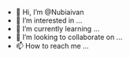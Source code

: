 - 👋 Hi, I’m @Nubiaivan
- 👀 I’m interested in ...
- 🌱 I’m currently learning ...
- 💞️ I’m looking to collaborate on ...
- 📫 How to reach me ...

<!---
Nubiaivan/Nubiaivan is a ✨ special ✨ repository because its `README.md` (this file) appears on your GitHub profile.
You can click the Preview link to take a look at your changes.
--->
